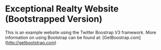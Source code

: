 # Exceptional Realty Website (Bootstrapped Version)

This is an example website using the Twitter Boostrap V3 framework. More information on using Bootstrap can be found at: [GetBoostrap.com] (http://getbootstrap.com)